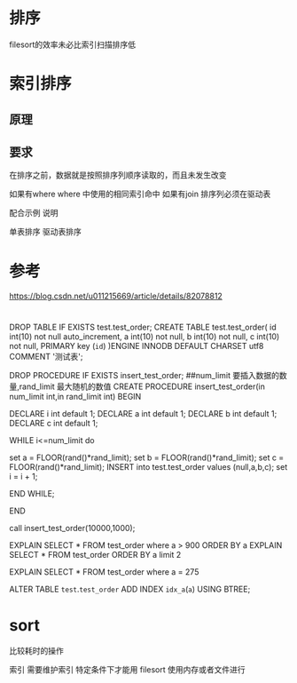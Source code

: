 # 排序

filesort的效率未必比索引扫描排序低


# 索引排序


## 原理


## 要求

在排序之前，数据就是按照排序列顺序读取的，而且未发生改变

如果有where where 中使用的相同索引命中
如果有join 排序列必须在驱动表

配合示例 说明


单表排序
驱动表排序

# 参考

https://blog.csdn.net/u011215669/article/details/82078812


# 


DROP TABLE IF EXISTS test.test_order;
CREATE TABLE test.test_order(
id int(10) not null auto_increment,
a int(10) not null,
b int(10) not null,
c int(10) not null,
PRIMARY key (`id`)
)ENGINE INNODB DEFAULT CHARSET utf8 COMMENT '测试表';




DROP PROCEDURE IF EXISTS insert_test_order;
##num_limit 要插入数据的数量,rand_limit 最大随机的数值
CREATE PROCEDURE insert_test_order(in num_limit int,in rand_limit int)
BEGIN
 
DECLARE i int default 1;
DECLARE a int default 1;
DECLARE b int default 1;
DECLARE c int default 1;
 
WHILE i<=num_limit do
 
set a = FLOOR(rand()*rand_limit);
set b = FLOOR(rand()*rand_limit);
set c = FLOOR(rand()*rand_limit);
INSERT into test.test_order values (null,a,b,c);
set i = i + 1;
 
END WHILE;
 
END

call insert_test_order(10000,1000);


EXPLAIN SELECT * FROM test_order where a > 900 ORDER BY a 
EXPLAIN SELECT * FROM test_order  ORDER BY a limit 2


EXPLAIN SELECT * FROM test_order where a = 275

ALTER TABLE `test`.`test_order` 
ADD INDEX `idx_a`(`a`) USING BTREE;







# sort 

比较耗时的操作

索引
 需要维护索引 特定条件下才能用 
filesort
 使用内存或者文件进行


